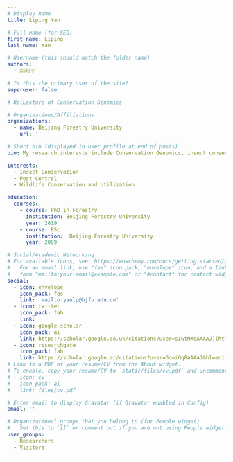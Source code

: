 ```yaml
---
# Display name
title: Liping Yan

# Full name (for SEO)
first_name: Liping
last_name: Yan

# Username (this should match the folder name)
authors:
  - 闫利平

# Is this the primary user of the site?
superuser: false

# RolLecture of Conservation Genomics

# Organizations/Affiliations
organizations:
  - name: Beijing Forestry University
    url: ''

# Short bio (displayed in user profile at end of posts)
bio: My research interests include Conservation Genomics, insect conservation and pest control.

interests:
  - Insect Conservation
  - Pest Control
  - Wildlife Conservation and Utilization

education:
  courses:
    - course: PhD in Forestry
      institution: Beijing Forestry University
      year: 2019
    - course: BSc 
      institution:  Beijing Forestry University
      year: 2009

# Social/Academic Networking
# For available icons, see: https://wowchemy.com/docs/getting-started/page-builder/#icons
#   For an email link, use "fas" icon pack, "envelope" icon, and a link in the
#   form "mailto:your-email@example.com" or "#contact" for contact widget.
social:
  - icon: envelope
    icon_pack: fas
    link: 'mailto:yanlp@bjfu.edu.cn'
  - icon: twitter
    icon_pack: fab
    link: 
  - icon: google-scholar
    icon_pack: ai
    link: https://scholar.google.co.uk/citations?user=sIwtMXoAAAAJ](https://scholar.google.at/citations?user=GooiOq8AAAAJ&hl=en
  - icon: researchgate
    icon_pack: fab
    link: https://scholar.google.at/citations?user=GooiOq8AAAAJ&hl=en](https://www.researchgate.net/profile/Liping-Yan-3
# Link to a PDF of your resume/CV from the About widget.
# To enable, copy your resume/CV to `static/files/cv.pdf` and uncomment the lines below.
# - icon: cv
#   icon_pack: ai
#   link: files/cv.pdf

# Enter email to display Gravatar (if Gravatar enabled in Config)
email: ''

# Organizational groups that you belong to (for People widget)
#   Set this to `[]` or comment out if you are not using People widget.
user_groups:
  - Researchers
  - Visitors
---
```



